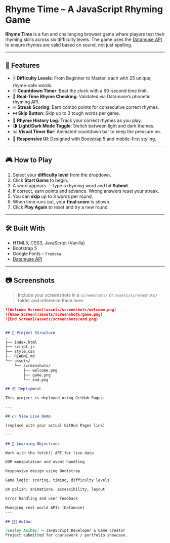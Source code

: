 # Rhyme Time – A JavaScript Rhyming Game

**Rhyme Time** is a fun and challenging browser game where players test their rhyming skills across six difficulty levels. The game uses the [Datamuse API](https://www.datamuse.com/api/) to ensure rhymes are valid based on sound, not just spelling.

---

## 🚀 Features

- 🎚️ **Difficulty Levels**: From Beginner to Master, each with 25 unique, rhyme-safe words.
- ⏱ **Countdown Timer**: Beat the clock with a 60-second time limit.
- 🧠 **Real-Time Rhyme Checking**: Validated via Datamuse’s phonetic rhyming API.
- 🔥 **Streak Scoring**: Earn combo points for consecutive correct rhymes.
- ⏭️ **Skip Button**: Skip up to 3 tough words per game.
- 📜 **Rhyme History Log**: Track your correct rhymes as you play.
- 🌗 **Light/Dark Mode Toggle**: Switch between light and dark themes.
- 📊 **Visual Timer Bar**: Animated countdown bar to keep the pressure on.
- 🎨 **Responsive UI**: Designed with Bootstrap 5 and mobile-first styling.

---

## 🎮 How to Play

1. Select your **difficulty level** from the dropdown.
2. Click **Start Game** to begin.
3. A word appears — type a rhyming word and hit **Submit**.
4. If correct, earn points and advance. Wrong answers reset your streak.
5. You can **skip** up to 3 words per round.
6. When time runs out, your **final score** is shown.
7. Click **Play Again** to reset and try a new round.

---

## 🛠 Built With

- HTML5, CSS3, JavaScript (Vanilla)
- Bootstrap 5
- Google Fonts – `Fredoka`
- [Datamuse API](https://www.datamuse.com/api/)

---

## 📷 Screenshots

> Include your screenshots in a `screenshots/` or `assets/screenshots/` folder and reference them here.

```markdown
![Welcome Screen](assets/screenshots/welcome.png)
![Game Screen](assets/screenshots/game.png)
![End Screen](assets/screenshots/end.png)


## 📁 Project Structure
.
├── index.html
├── script.js
├── style.css
├── README.md
└── assets/
    └── screenshots/
        ├── welcome.png
        ├── game.png
        └── end.png

## 📦 Deployment

This project is deployed using GitHub Pages.

---

## 👉 View Live Demo

(replace with your actual GitHub Pages link)

---

## 🎯 Learning Objectives

Work with the fetch() API for live data

DOM manipulation and event handling

Responsive design using Bootstrap

Game logic: scoring, timing, difficulty levels

UX polish: animations, accessibility, layout

Error handling and user feedback

Managing real-world APIs (Datamuse)
---

## 👩‍💻 Author

[Lesley Asibey] – JavaScript Developer & Game Creator
Project submitted for coursework / portfolio showcase.


